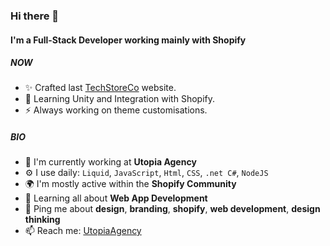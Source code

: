 ### Hi there 👋

#### I'm a Full-Stack Developer working mainly with Shopify

##### NOW

- ✨ Crafted last [TechStoreCo](https://techstoreco.com.au/) website.
- 💬 Learning Unity and Integration with Shopify.
- ⚡️ Always working on theme customisations.

##### BIO

- 🏢 I'm currently working at **Utopia Agency**
- ⚙️ I use daily: `Liquid`, `JavaScript`, `Html`, `CSS`, `.net C#`, `NodeJS`
- 🌍 I'm mostly active within the **Shopify Community**
- 🌱 Learning all about **Web App Development**
- 💬 Ping me about **design**, **branding**, **shopify**, **web development**, **design thinking**
- 📫 Reach me: [UtopiaAgency](https://utopiaagency.com.au)
